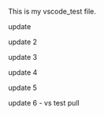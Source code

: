 This is my vscode_test file.

	
update

update 2


update 3

update 4

update 5

update 6 - vs test pull
